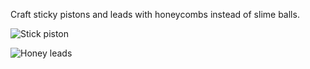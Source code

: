 Craft sticky pistons and leads with honeycombs instead of slime balls.

![Stick piston](https://github.com/VanillaChai/chocolate-tweaks/blob/main/Sticky%20Honey/Sticky%20piston.png)

![Honey leads](https://github.com/VanillaChai/chocolate-tweaks/blob/main/Sticky%20Honey/Honey%20leads.png)
